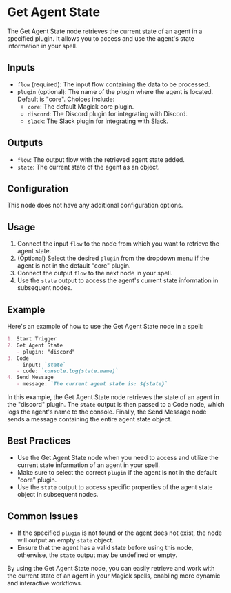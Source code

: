 # Get Agent State

The Get Agent State node retrieves the current state of an agent in a specified plugin. It allows you to access and use the agent's state information in your spell.

## Inputs

- `flow` (required): The input flow containing the data to be processed.
- `plugin` (optional): The name of the plugin where the agent is located. Default is "core". Choices include:
  - `core`: The default Magick core plugin.
  - `discord`: The Discord plugin for integrating with Discord.
  - `slack`: The Slack plugin for integrating with Slack.

## Outputs

- `flow`: The output flow with the retrieved agent state added.
- `state`: The current state of the agent as an object.

## Configuration

This node does not have any additional configuration options.

## Usage

1. Connect the input `flow` to the node from which you want to retrieve the agent state.
2. (Optional) Select the desired `plugin` from the dropdown menu if the agent is not in the default "core" plugin.
3. Connect the output `flow` to the next node in your spell.
4. Use the `state` output to access the agent's current state information in subsequent nodes.

## Example

Here's an example of how to use the Get Agent State node in a spell:

```markdown
1. Start Trigger
2. Get Agent State
   - plugin: "discord"
3. Code
   - input: `state`
   - code: `console.log(state.name)`
4. Send Message
   - message: `The current agent state is: ${state}`
```

In this example, the Get Agent State node retrieves the state of an agent in the "discord" plugin. The `state` output is then passed to a Code node, which logs the agent's name to the console. Finally, the Send Message node sends a message containing the entire agent state object.

## Best Practices

- Use the Get Agent State node when you need to access and utilize the current state information of an agent in your spell.
- Make sure to select the correct `plugin` if the agent is not in the default "core" plugin.
- Use the `state` output to access specific properties of the agent state object in subsequent nodes.

## Common Issues

- If the specified `plugin` is not found or the agent does not exist, the node will output an empty `state` object.
- Ensure that the agent has a valid state before using this node, otherwise, the `state` output may be undefined or empty.

By using the Get Agent State node, you can easily retrieve and work with the current state of an agent in your Magick spells, enabling more dynamic and interactive workflows.